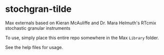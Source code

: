 # stochgran-tilde
Max externals based on Kieran McAuliffe and Dr. Mara Helmuth's RTcmix stochastic granular instruments

To use, simply place this entire repo somewhere in the Max `Library` folder.

See the help files for usage.
